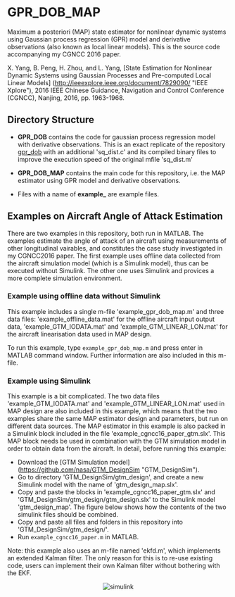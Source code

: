 # GPR_DOB_MAP

Maximum a posteriori (MAP) state estimator for nonlinear dynamic systems using Gaussian process regression (GPR) model and derivative observations (also known as local linear models). This is the source code accompanying my CGNCC 2016 paper.

X. Yang, B. Peng, H. Zhou, and L. Yang, [State Estimation for Nonlinear Dynamic Systems using Gaussian Processes and Pre-computed Local Linear Models] (http://ieeexplore.ieee.org/document/7829090/ "IEEE Xplore"), 2016 IEEE Chinese Guidance, Navigation and Control Conference (CGNCC), Nanjing, 2016, pp. 1963-1968.

## Directory Structure
* **GPR_DOB** contains the code for gaussian process regression model with derivative observations. This is an exact replicate of the repository [gpr_dob](https://github.com/teancake/gpr_dob) with an additional 'sq_dist.c' and its compiled binary files to improve the execution speed of the original mfile 'sq_dist.m'
* **GPR_DOB_MAP** contains the main code for this repository, i.e. the MAP estimator using GPR model and derivative observations.

* Files with a name of **example_** are example files. 

## Examples on Aircraft Angle of Attack Estimation 
There are two examples in this repository, both run in MATLAB. The examples estimate the angle of attack of an aircraft using measurements of other longitudinal vairables, and constitutes the case study investigated in my CGNCC2016 paper. The first example uses offline data collected from the aircraft simulation model (which is a Simulink model), thus can be executed without Simulink. The other one uses Simulink and provices a more complete simulation environment.

### Example using offline data without Simulink 
This example includes a single m-file 'example_gpr_dob_map.m' and three data files: 'example_offline_data.mat' for the offline aircraft input output data,  	'example_GTM_IODATA.mat' and 'example_GTM_LINEAR_LON.mat' for the aircraft linearisation data used in MAP design. 

To run this example, type `example_gpr_dob_map.m` and press enter in MATLAB command window. Further information are also included in this m-file.

### Example using Simulink
This example is a bit complicated. The two data files 'example_GTM_IODATA.mat' and 'example_GTM_LINEAR_LON.mat' used in MAP design are also included in this example, which means that the two examples share the same MAP estimator design and parameters, but run on different data sources. The MAP estimator in this example is also packed in a Simulink block included in the file 'example_cgncc16_paper_gtm.slx'. This MAP block needs be used in combination with the GTM simulation model in order to obtain data from the aircraft. In detail, before running this example:
* Download the [GTM Simulation model] (https://github.com/nasa/GTM_DesignSim "GTM_DesignSim").
* Go to directory 'GTM_DesignSim/gtm_design', and create a new Simulink model with the name of 'gtm_design_map.slx'.
* Copy and paste the blocks in 'example_cgncc16_paper_gtm.slx' and 'GTM_DesignSim/gtm_design/gtm_design.slx' to the Simulink model 'gtm_design_map'. The figure below shows how the contents of the two simulink files should be combined.
* Copy and paste all files and folders in this repository into 'GTM_DesignSim/gtm_design/'.
* Run `example_cgncc16_paper.m` in MATLAB. 

Note: this example also uses an m-file named 'ekfd.m', which implements an extended Kalman filter. The only reason for this is to re-use existing code, users can implement their own Kalman filter without bothering with the EKF.

<div style="text-align:center"><img src="https://github.com/teancake/gpr_dob_map/blob/master/example_cgncc16_paper_simulink_blocks.png" alt="simulink"></div> 
